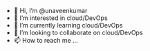 - 👋 Hi, I’m @unaveenkumar
- 👀 I’m interested in cloud/DevOps
- 🌱 I’m currently learning cloud/DevOps
- 💞️ I’m looking to collaborate on cloud/DevOps
- 📫 How to reach me ...

<!---
unaveenkumar/unaveenkumar is a ✨ special ✨ repository because its `README.md` (this file) appears on your GitHub profile.
You can click the Preview link to take a look at your changes.
--->
